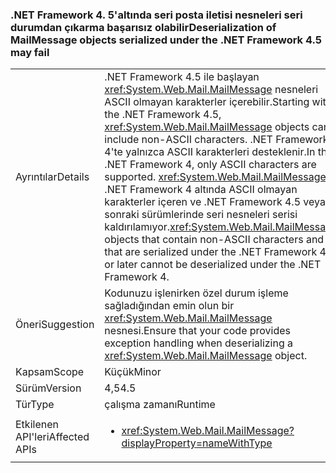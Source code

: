 ### <a name="deserialization-of-mailmessage-objects-serialized-under-the-net-framework-45-may-fail"></a><span data-ttu-id="9027c-101">.NET Framework 4. 5'altında seri posta iletisi nesneleri seri durumdan çıkarma başarısız olabilir</span><span class="sxs-lookup"><span data-stu-id="9027c-101">Deserialization of MailMessage objects serialized under the .NET Framework 4.5 may fail</span></span>

|   |   |
|---|---|
|<span data-ttu-id="9027c-102">Ayrıntılar</span><span class="sxs-lookup"><span data-stu-id="9027c-102">Details</span></span>|<span data-ttu-id="9027c-103">.NET Framework 4.5 ile başlayan <xref:System.Web.Mail.MailMessage> nesneleri ASCII olmayan karakterler içerebilir.</span><span class="sxs-lookup"><span data-stu-id="9027c-103">Starting with the .NET Framework 4.5, <xref:System.Web.Mail.MailMessage> objects can include non-ASCII characters.</span></span> <span data-ttu-id="9027c-104">.NET Framework 4'te yalnızca ASCII karakterleri desteklenir.</span><span class="sxs-lookup"><span data-stu-id="9027c-104">In the .NET Framework 4, only ASCII characters are supported.</span></span> <span data-ttu-id="9027c-105"><xref:System.Web.Mail.MailMessage> .NET Framework 4 altında ASCII olmayan karakterler içeren ve .NET Framework 4.5 veya sonraki sürümlerinde seri nesneleri serisi kaldırılamıyor.</span><span class="sxs-lookup"><span data-stu-id="9027c-105"><xref:System.Web.Mail.MailMessage> objects that contain non-ASCII characters and that are serialized under the .NET Framework 4.5 or later cannot be deserialized under the .NET Framework 4.</span></span>|
|<span data-ttu-id="9027c-106">Öneri</span><span class="sxs-lookup"><span data-stu-id="9027c-106">Suggestion</span></span>|<span data-ttu-id="9027c-107">Kodunuzu işlenirken özel durum işleme sağladığından emin olun bir <xref:System.Web.Mail.MailMessage> nesnesi.</span><span class="sxs-lookup"><span data-stu-id="9027c-107">Ensure that your code provides exception handling when deserializing a <xref:System.Web.Mail.MailMessage> object.</span></span>|
|<span data-ttu-id="9027c-108">Kapsam</span><span class="sxs-lookup"><span data-stu-id="9027c-108">Scope</span></span>|<span data-ttu-id="9027c-109">Küçük</span><span class="sxs-lookup"><span data-stu-id="9027c-109">Minor</span></span>|
|<span data-ttu-id="9027c-110">Sürüm</span><span class="sxs-lookup"><span data-stu-id="9027c-110">Version</span></span>|<span data-ttu-id="9027c-111">4,5</span><span class="sxs-lookup"><span data-stu-id="9027c-111">4.5</span></span>|
|<span data-ttu-id="9027c-112">Tür</span><span class="sxs-lookup"><span data-stu-id="9027c-112">Type</span></span>|<span data-ttu-id="9027c-113">çalışma zamanı</span><span class="sxs-lookup"><span data-stu-id="9027c-113">Runtime</span></span>|
|<span data-ttu-id="9027c-114">Etkilenen API'leri</span><span class="sxs-lookup"><span data-stu-id="9027c-114">Affected APIs</span></span>|<ul><li><xref:System.Web.Mail.MailMessage?displayProperty=nameWithType></li></ul>|

